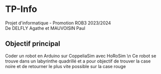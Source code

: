 # TP-Info
Projet d'informatique - Promotion ROB3 2023/2024
<br>De DELFLY Agathe et MAUVOISIN Paul<br>

<h2>Objectif principal</h2>
<h>Coder un robot en Arduino sur CoppeliaSim avec HoRoSim \n</h>
<h>Ce robot se trouve dans un labyrinthe quadrillé et a pour objectif de trouver la case noire et de retourner le plus vite possible sur la case rouge</h>


